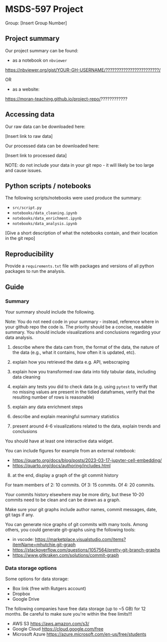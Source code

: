 # MSDS-597 Project

Group: [Insert Group Number]

## Project summary

Our project summary can be found:

- as a notebook on `nbviewer`

https://nbviewer.org/gist/YOUR-GH-USERNAME/????????????????????????/

OR

- as a website:

https://moran-teaching.github.io/project-repo/????????????

## Accessing data

Our raw data can be downloaded here:

[Insert link to raw data]

Our processed data can be downloaded here:

[Insert link to processed data]

NOTE: do not include your data in your git repo - it will likely be too large and cause issues.

## Python scripts / notebooks

The following scripts/notebooks were used produce the summary:

- `src/script.py`
- `notebooks/data_cleaning.ipynb`
- `notebooks/data_enrichment.ipynb`
- `notebooks/data_analysis.ipynb`

[Give a short description of what the notebooks contain, and their location in the git repo]

## Reproducibility

Provide a `requirements.txt` file with packages and versions of all python packages to run the analysis.

## Guide

### Summary

Your summary should include the following. 

Note: You do not need code in your summary - instead, reference where in your github repo the code is. The priority should be a concise, readable summary. You should include visualizations and conclusions regarding your data analysis.

1. describe where the data cam from, the format of the data, the nature of the data (e.g., what it contains, how often it is updated, etc).

2. explain how you retrieved the data e.g. API, webscraping

3. explain how you transformed raw data into tidy tabular data, including data cleaning

4. explain any tests you did to check data (e.g. using `pytest` to verify that no missing values are present in the tidied dataframes, verify that the resulting number of rows is reasonable)

5. explain any data enrichment steps

6. describe and explain meaningful summary statistics

7. present around 4-6 visualizations related to the data, explain trends and conclusions

You should have at least one interactive data widget.

You can include figures for example from an external notebook:
- https://quarto.org/docs/blog/posts/2023-03-17-jupyter-cell-embedding/ 
- https://quarto.org/docs/authoring/includes.html

8. at the end, display a graph of the git commit history

For team members of 2: 10 commits. Of 3: 15 commits. Of 4: 20 commits.

Your commits history elsewhere may be more dirty, but these 10-20 commits need to be clean and can be drawn as a graph.

Make sure your git graphs include author names, commit messages, date, git tags if any.

You can generate nice graphs of git commits with many tools. Among others, you could generate git-graphs using the following tools:

- in vscode: https://marketplace.visualstudio.com/items?itemName=mhutchie.git-graph
- https://stackoverflow.com/questions/1057564/pretty-git-branch-graphs
- https://www.gitkraken.com/solutions/commit-graph

### Data storage options

Some options for data storage:

- Box link (free with Rutgers account)
- Dropbox
- Google Drive

The following companies have free data storage (up to ~5 GB) for 12 months. Be careful to make sure you're within the free limits!!!

- AWS S3 https://aws.amazon.com/s3/
- Google Cloud https://cloud.google.com/free
- Microsoft Azure https://azure.microsoft.com/en-us/free/students

